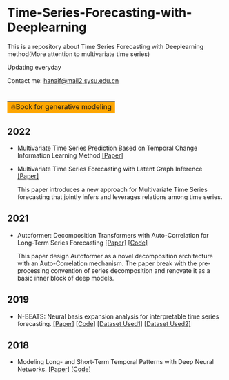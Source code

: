 # Time-Series-Forecasting-with-Deeplearning

This is a repository about Time Series Forecasting with Deeplearning method(More attention to multivariate time series)

Updating everyday


Contact me: hanaif@mail2.sysu.edu.cn</font> 


# <table><tr><td bgcolor=orange> 🔥Book for generative modeling</td></tr></table>

## 2022
- Multivariate Time Series Prediction Based on Temporal Change Information Learning Method    [[Paper]](https://github.com/hanlaoshi/Time-Series-Forecasting-with-Deeplearning/blob/main/PDF%20files%20repo/Multivariate_Time_Series_Prediction_Based_on_Temporal_Change_Information_Learning_Method.pdf)


- Multivariate Time Series Forecasting with Latent Graph Inference   [[Paper]](https://arxiv.org/abs/2203.03423)
    
    This paper introduces a new approach for Multivariate Time Series forecasting that jointly infers and leverages relations among time series.


## 2021
- Autoformer: Decomposition Transformers with Auto-Correlation for Long-Term Series Forecasting   [[Paper]](https://proceedings.neurips.cc/paper/2021/hash/bcc0d400288793e8bdcd7c19a8ac0c2b-Abstract.html)  [[Code]](https://github.com/hanlaoshi/Autoformer)

    This paper design Autoformer as a novel decomposition architecture with an Auto-Correlation mechanism. The paper break with the pre-processing convention of series decomposition and renovate it as a basic inner block of deep models.

## 2019

- N-BEATS: Neural basis expansion analysis for interpretable time series forecasting. [[Paper]](https://arxiv.org/abs/1905.10437) [[Code]](https://github.com/unit8co/darts)   [[Dataset Used1]](https://paperswithcode.com/dataset/m4)  [[Dataset Used2]](https://paperswithcode.com/dataset/timehetnet) 

## 2018
- Modeling Long- and Short-Term Temporal Patterns with Deep Neural Networks. [[Paper]](https://arxiv.org/abs/1703.07015) [[Code]](https://github.com/laiguokun/LSTNet)
